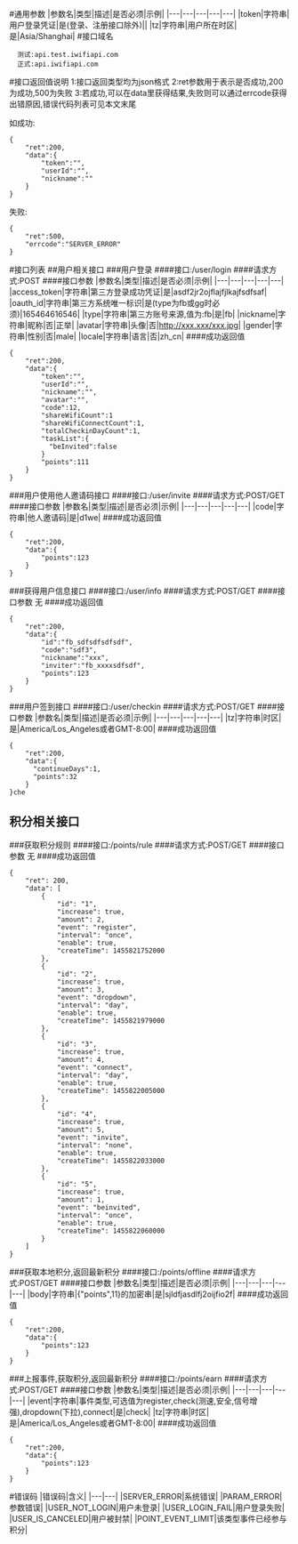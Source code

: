 #通用参数
|参数名|类型|描述|是否必须|示例|
|---|---|---|---|---|
|token|字符串|用户登录凭证|是(登录、注册接口除外)||
|tz|字符串|用户所在时区|是|Asia/Shanghai|
#接口域名
```
  测试:api.test.iwifiapi.com
  正式:api.iwifiapi.com
```
#接口返回值说明
1:接口返回类型均为json格式
2:ret参数用于表示是否成功,200为成功,500为失败
3:若成功,可以在data里获得结果,失败则可以通过errcode获得出错原因,错误代码列表可见本文末尾

如成功:
```
{
    "ret":200,
    "data":{
        "token":"",
        "userId":"",
        "nickname":""
    }
}
```
失败:
```
{
    "ret":500,
    "errcode":"SERVER_ERROR"
}
```
#接口列表
##用户相关接口
###用户登录
####接口:/user/login
####请求方式:POST
####接口参数
|参数名|类型|描述|是否必须|示例|
|---|---|---|---|---|
|access_token|字符串|第三方登录成功凭证|是|asdf2jr2ojflajfjlkajfsdfsaf|
|oauth_id|字符串|第三方系统唯一标识|是(type为fb或gg时必须)|165464616546|
|type|字符串|第三方账号来源,值为:fb|是|fb|
|nickname|字符串|昵称|否|正举|
|avatar|字符串|头像|否|http://xxx.xxx/xxx.jpg|
|gender|字符串|性别|否|male|
|locale|字符串|语言|否|zh_cn|
####成功返回值
```
{
    "ret":200,
    "data":{
        "token":"",
        "userId":"",
        "nickname":"",
        "avatar":"",
        "code":12,
        "shareWifiCount":1
        "shareWifiConnectCount":1,
        "totalCheckinDayCount":1,
        "taskList":{
          "beInvited":false
        }
        "points":111
    }
}
```
###用户使用他人邀请码接口
####接口:/user/invite
####请求方式:POST/GET
####接口参数
|参数名|类型|描述|是否必须|示例|
|---|---|---|---|---|
|code|字符串|他人邀请码|是|d1we|
####成功返回值
```
{
    "ret":200,
    "data":{
        "points":123
    }
}
```

###获得用户信息接口
####接口:/user/info
####请求方式:POST/GET
####接口参数
无
####成功返回值
```
{
    "ret":200,
    "data":{
        "id":"fb_sdfsdfsdfsdf",
        "code":"sdf3",
        "nickname":"xxx",
        "inviter":"fb_xxxxsdfsdf",
        "points":123
    }
}
```

###用户签到接口
####接口:/user/checkin
####请求方式:POST/GET
####接口参数
|参数名|类型|描述|是否必须|示例|
|---|---|---|---|---|
|tz|字符串|时区|是|America/Los_Angeles或者GMT-8:00|
####成功返回值
```
{
    "ret":200,
    "data":{
      "continueDays":1,
      "points":32
    }
}che
```

## 积分相关接口
###获取积分规则
####接口:/points/rule
####请求方式:POST/GET
####接口参数
无
####成功返回值
```
{
    "ret": 200,
    "data": [
        {
            "id": "1",
            "increase": true,
            "amount": 2,
            "event": "register",
            "interval": "once",
            "enable": true,
            "createTime": 1455821752000
        },
        {
            "id": "2",
            "increase": true,
            "amount": 3,
            "event": "dropdown",
            "interval": "day",
            "enable": true,
            "createTime": 1455821979000
        },
        {
            "id": "3",
            "increase": true,
            "amount": 4,
            "event": "connect",
            "interval": "day",
            "enable": true,
            "createTime": 1455822005000
        },
        {
            "id": "4",
            "increase": true,
            "amount": 5,
            "event": "invite",
            "interval": "none",
            "enable": true,
            "createTime": 1455822033000
        },
        {
            "id": "5",
            "increase": true,
            "amount": 1,
            "event": "beinvited",
            "interval": "once",
            "enable": true,
            "createTime": 1455822060000
        }
    ]
}
```

###获取本地积分,返回最新积分
####接口:/points/offline
####请求方式:POST/GET
####接口参数
|参数名|类型|描述|是否必须|示例|
|---|---|---|---|---|
|body|字符串|{"points",11}的加密串|是|sjldfjasdlfj2oijfio2f|
####成功返回值
```
{
    "ret":200,
    "data":{
        "points":123
    }
}
```

###上报事件,获取积分,返回最新积分
####接口:/points/earn
####请求方式:POST/GET
####接口参数
|参数名|类型|描述|是否必须|示例|
|---|---|---|---|---|
|event|字符串|事件类型,可选值为register,check(测速,安全,信号增强),dropdown(下拉),connect|是|check|
|tz|字符串|时区|是|America/Los_Angeles或者GMT-8:00|
####成功返回值
```
{
    "ret":200,
    "data":{
        "points":123
    }
}
```

#错误码
|错误码|含义|
|---|---|
|SERVER_ERROR|系统错误|
|PARAM_ERROR|参数错误|
|USER_NOT_LOGIN|用户未登录|
|USER_LOGIN_FAIL|用户登录失败|
|USER_IS_CANCELED|用户被封禁|
|POINT_EVENT_LIMIT|该类型事件已经参与积分|
